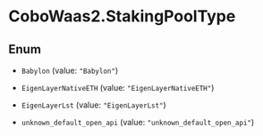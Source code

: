 # CoboWaas2.StakingPoolType

## Enum


* `Babylon` (value: `"Babylon"`)

* `EigenLayerNativeETH` (value: `"EigenLayerNativeETH"`)

* `EigenLayerLst` (value: `"EigenLayerLst"`)

* `unknown_default_open_api` (value: `"unknown_default_open_api"`)


